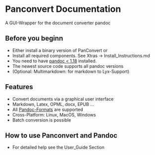 # Panconvert Documentation
A GUI-Wrapper for the document converter pandoc

## Before you beginn

* Either install a binary version of PanConvert or
* Install all required components. See  Xtras -> Install_Instructions.md
* You need to have [pandoc < 1.18](http://johnmacfarlane.net/pandoc/) installed.
* The newest source code supports all pandoc versions
* (Optional: Multimarkdown: for markdown to Lyx-Support)

## Features

* Convert documents via a graphical user interface
* Markdown, Latex, OPML, docx, EPUB …
* All [Pandoc-Formats](http://johnmacfarlane.net/pandoc/) are supported
* Cross-Platform: Linux, MacOS, Windows
* Batch conversion is possible

## How to use Panconvert and Pandoc

* For detailed help see the User_Guide Section


